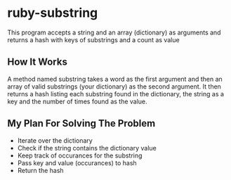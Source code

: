 # ruby-substring

This program accepts a string and an array (dictionary) as arguments and returns a hash with keys of substrings and a count as value

## How It Works

A method named substring takes a word as the first argument and then an array of valid substrings (your dictionary) as the second argument. It then returns a hash listing each substring found in the dictionary, the string as a key and the number of times found as the value.

## My Plan For Solving The Problem

- Iterate over the dictionary
- Check if the string contains the dictionary value
- Keep track of occurances for the substring
- Pass key and value (occurances) to hash
- Return the hash

